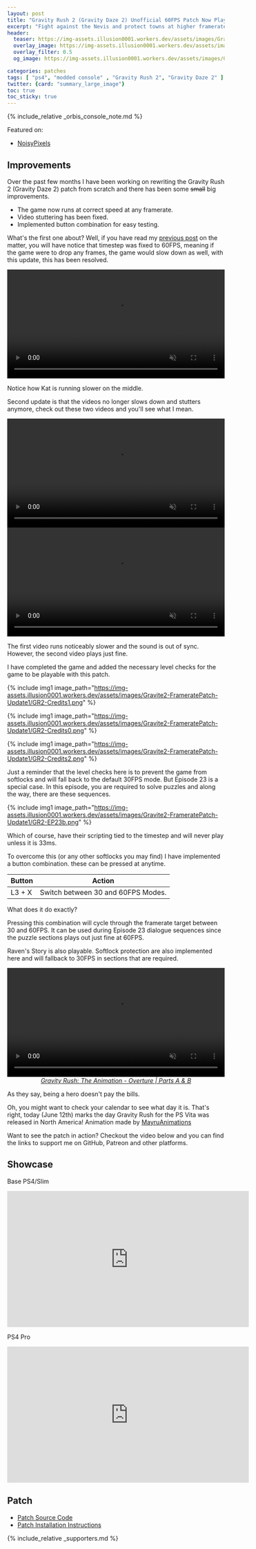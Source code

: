 ```yaml
---
layout: post
title: "Gravity Rush 2 (Gravity Daze 2) Unofficial 60FPS Patch Now Playable on PS4/PS4 Pro"
excerpt: "Fight against the Nevis and protect towns at higher framerates."
header:
  teaser: https://img-assets.illusion0001.workers.dev/assets/images/Gravite2-FrameratePatch-Update1/GR2C-ep03.png
  overlay_image: https://img-assets.illusion0001.workers.dev/assets/images/Gravite2-FrameratePatch-Update1/GR2C-ep03.png
  overlay_filter: 0.5
  og_image: https://img-assets.illusion0001.workers.dev/assets/images/Gravite2-FrameratePatch-Update1/GR2C-ep03.png

categories: patches
tags: [ "ps4", "modded console" , "Gravity Rush 2", "Gravity Daze 2" ]
twitter: {card: "summary_large_image"}
toc: true
toc_sticky: true
---
```


{% include_relative _orbis_console_note.md %}

Featured on:

- [NoisyPixels](https://noisypixel.net/gravity-rush-2-fan-creates-60-fps-patch/)

## Improvements

Over the past few months I have been working on rewriting the Gravity Rush 2 (Gravity Daze 2) patch from scratch and there has been some ~~small~~ big improvements.

- The game now runs at correct speed at any framerate.
- Video stuttering has been fixed.
- Implemented button combination for easy testing.

What's the first one about? Well, if you have read my [previous post](/patches/2021/12/19/Gravite2-FrameratePatch/) on the matter, you will have notice that timestep was fixed to 60FPS, meaning if the game were to drop any frames, the game would slow down as well, with this update, this has been resolved.

<div align="center">
<video width="100%" controls muted>
  <source src="https://img-assets.illusion0001.workers.dev/assets/images/Gravite2-FrameratePatch-Update1/GR2-FrameComp.mp4" type="video/mp4">
</video>
</div>

Notice how Kat is running slower on the middle.

Second update is that the videos no longer slows down and stutters anymore, check out these two videos and you'll see what I mean.

<div align="center">
<video width="100%" controls muted loop>
  <source src="https://img-assets.illusion0001.workers.dev/assets/images/Gravite2-FrameratePatch-Update1/GR2-Video-Before.mp4" type="video/mp4">
</video>
</div>

<div align="center">
<video width="100%" controls muted loop>
  <source src="https://img-assets.illusion0001.workers.dev/assets/images/Gravite2-FrameratePatch-Update1/GR2-Video-After.mp4" type="video/mp4">
</video>
</div>

The first video runs noticeably slower and the sound is out of sync. However, the second video plays just fine.

I have completed the game and added the necessary level checks for the game to be playable with this patch.

{% include img1 image_path="https://img-assets.illusion0001.workers.dev/assets/images/Gravite2-FrameratePatch-Update1/GR2-Credits1.png" %}

{% include img1 image_path="https://img-assets.illusion0001.workers.dev/assets/images/Gravite2-FrameratePatch-Update1/GR2-Credits0.png" %}

{% include img1 image_path="https://img-assets.illusion0001.workers.dev/assets/images/Gravite2-FrameratePatch-Update1/GR2-Credits2.png" %}

Just a reminder that the level checks here is to prevent the game from softlocks and will fall back to the default 30FPS mode. But Episode 23 is a special case. In this episode, you are required to solve puzzles and along the way, there are these sequences.

{% include img1 image_path="https://img-assets.illusion0001.workers.dev/assets/images/Gravite2-FrameratePatch-Update1/GR2-EP23b.png" %}

Which of course, have their scripting tied to the timestep and will never play unless it is 33ms.

To overcome this (or any other softlocks you may find) I have implemented a button combination. these can be pressed at anytime.

| Button | Action                             |
|--------|------------------------------------|
| L3 + X | Switch between 30 and 60FPS Modes. |

What does it do exactly?

Pressing this combination will cycle through the framerate target between 30 and 60FPS. It can be used during Episode 23 dialogue sequences since the puzzle sections plays out just fine at 60FPS.

Raven's Story is also playable. Softlock protection are also implemented here and will fallback to 30FPS in sections that are required.

<div align="center">
<video width="100%" autoplay controls muted loop>
  <source src="https://img-assets.illusion0001.workers.dev/assets/images/Gravite2-FrameratePatch-Update1/GravityDazeOverture-PatchMeme0.mp4" type="video/mp4">
</video>
</div>

<div align=center>
<em> <a href="https://youtu.be/tFeXtu-3u78?t=561">Gravity Rush: The Animation - Overture | Parts A & B</a> </em>
</div>

As they say, being a hero doesn't pay the bills.

Oh, you might want to check your calendar to see what day it is. That's right, today (June 12th) marks the day Gravity Rush for the PS Vita was released in North America! <i class="twa-2x MayruAnimationKit02Dance"></i> Animation made by [MayruAnimations](https://twitter.com/MayruAnimation/)

Want to see the patch in action? Checkout the video below and you can find the links to support me on GitHub, Patreon and other platforms.

## Showcase

Base PS4/Slim

<iframe width="560" height="315" src="https://www.youtube.com/embed/VPkU-jb7DHc" title="YouTube video player" frameborder="0" allow="accelerometer; autoplay; clipboard-write; encrypted-media; gyroscope; picture-in-picture" allowfullscreen></iframe>

PS4 Pro

<iframe width="560" height="315" src="https://www.youtube.com/embed/4xaZPn55RkU" title="YouTube video player" frameborder="0" allow="accelerometer; autoplay; clipboard-write; encrypted-media; gyroscope; picture-in-picture" allowfullscreen></iframe>

## Patch

- <a href="/_patch/GravityDaze2-Orbis/" class="button" role="button"><i class='fas fa-download'></i> Patch Source Code</a>
- <a href="/install-instructions/" class="button" role="button"><i class='fas fa-download'></i> Patch Installation Instructions</a>

{% include_relative _supporters.md %}
